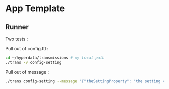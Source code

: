 # App Template

## Runner

Two tests :

Pull out of config.ttl :

```sh
cd ~/hyperdata/transmissions # my local path
./trans -v config-setting
```

Pull out of message :

```sh
./trans config-setting --message '{"theSettingProperty": "the setting value from message TEST_PASSEDTEST_PASSEDTEST_PASSED" }'
```
